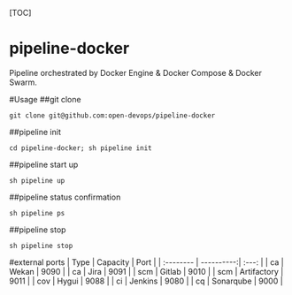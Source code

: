[TOC]
# pipeline-docker
Pipeline orchestrated by Docker Engine &amp; Docker Compose &amp; Docker Swarm.

#Usage
##git clone
```
git clone git@github.com:open-devops/pipeline-docker
```

##pipeline init
```
cd pipeline-docker; sh pipeline init
```

##pipeline start up
```
sh pipeline up
```

##pipeline status confirmation
```
sh pipeline ps
```

##pipeline stop 
```
sh pipeline stop
```

#external ports
| Type      | Capacity | Port  |
| :-------- | ----------:| :---: |
| ca        | Wekan      |  9090 |
| ca        | Jira      |  9091 |
| scm        | Gitlab      |  9010 |
| scm        | Artifactory      |  9011 |
| cov        | Hygui      |  9088 |
| ci        | Jenkins      |  9080 |
| cq        | Sonarqube      |  9000 |
